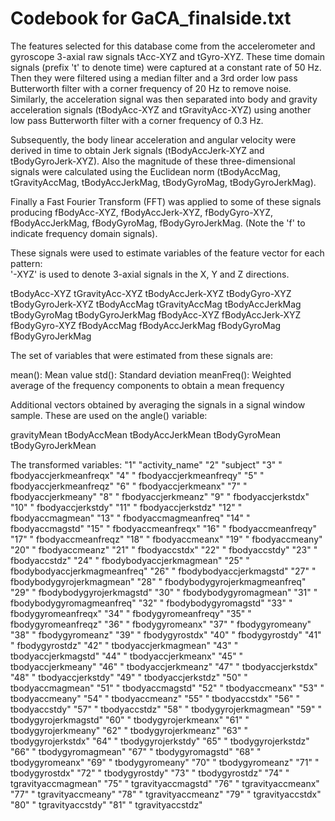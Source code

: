 # Codebook for GaCA_finalside.txt



The features selected for this database come from the accelerometer and gyroscope 3-axial raw signals tAcc-XYZ and tGyro-XYZ. These time domain signals (prefix 't' to denote time) were captured at a constant rate of 50 Hz. Then they were filtered using a median filter and a 3rd order low pass Butterworth filter with a corner frequency of 20 Hz to remove noise. Similarly, the acceleration signal was then separated into body and gravity acceleration signals (tBodyAcc-XYZ and tGravityAcc-XYZ) using another low pass Butterworth filter with a corner frequency of 0.3 Hz. 

Subsequently, the body linear acceleration and angular velocity were derived in time to obtain Jerk signals (tBodyAccJerk-XYZ and tBodyGyroJerk-XYZ). Also the magnitude of these three-dimensional signals were calculated using the Euclidean norm (tBodyAccMag, tGravityAccMag, tBodyAccJerkMag, tBodyGyroMag, tBodyGyroJerkMag). 

Finally a Fast Fourier Transform (FFT) was applied to some of these signals producing fBodyAcc-XYZ, fBodyAccJerk-XYZ, fBodyGyro-XYZ, fBodyAccJerkMag, fBodyGyroMag, fBodyGyroJerkMag. (Note the 'f' to indicate frequency domain signals). 

These signals were used to estimate variables of the feature vector for each pattern:  
'-XYZ' is used to denote 3-axial signals in the X, Y and Z directions.

tBodyAcc-XYZ
tGravityAcc-XYZ
tBodyAccJerk-XYZ
tBodyGyro-XYZ
tBodyGyroJerk-XYZ
tBodyAccMag
tGravityAccMag
tBodyAccJerkMag
tBodyGyroMag
tBodyGyroJerkMag
fBodyAcc-XYZ
fBodyAccJerk-XYZ
fBodyGyro-XYZ
fBodyAccMag
fBodyAccJerkMag
fBodyGyroMag
fBodyGyroJerkMag

The set of variables that were estimated from these signals are: 

mean(): Mean value
std(): Standard deviation
meanFreq(): Weighted average of the frequency components to obtain a mean frequency


Additional vectors obtained by averaging the signals in a signal window sample. These are used on the angle() variable:

gravityMean
tBodyAccMean
tBodyAccJerkMean
tBodyGyroMean
tBodyGyroJerkMean

The transformed variables:
"1" "activity_name"
"2" "subject"
"3" " fbodyaccjerkmeanfreqx"
"4" " fbodyaccjerkmeanfreqy"
"5" " fbodyaccjerkmeanfreqz"
"6" " fbodyaccjerkmeanx"
"7" " fbodyaccjerkmeany"
"8" " fbodyaccjerkmeanz"
"9" " fbodyaccjerkstdx"
"10" " fbodyaccjerkstdy"
"11" " fbodyaccjerkstdz"
"12" " fbodyaccmagmean"
"13" " fbodyaccmagmeanfreq"
"14" " fbodyaccmagstd"
"15" " fbodyaccmeanfreqx"
"16" " fbodyaccmeanfreqy"
"17" " fbodyaccmeanfreqz"
"18" " fbodyaccmeanx"
"19" " fbodyaccmeany"
"20" " fbodyaccmeanz"
"21" " fbodyaccstdx"
"22" " fbodyaccstdy"
"23" " fbodyaccstdz"
"24" " fbodybodyaccjerkmagmean"
"25" " fbodybodyaccjerkmagmeanfreq"
"26" " fbodybodyaccjerkmagstd"
"27" " fbodybodygyrojerkmagmean"
"28" " fbodybodygyrojerkmagmeanfreq"
"29" " fbodybodygyrojerkmagstd"
"30" " fbodybodygyromagmean"
"31" " fbodybodygyromagmeanfreq"
"32" " fbodybodygyromagstd"
"33" " fbodygyromeanfreqx"
"34" " fbodygyromeanfreqy"
"35" " fbodygyromeanfreqz"
"36" " fbodygyromeanx"
"37" " fbodygyromeany"
"38" " fbodygyromeanz"
"39" " fbodygyrostdx"
"40" " fbodygyrostdy"
"41" " fbodygyrostdz"
"42" " tbodyaccjerkmagmean"
"43" " tbodyaccjerkmagstd"
"44" " tbodyaccjerkmeanx"
"45" " tbodyaccjerkmeany"
"46" " tbodyaccjerkmeanz"
"47" " tbodyaccjerkstdx"
"48" " tbodyaccjerkstdy"
"49" " tbodyaccjerkstdz"
"50" " tbodyaccmagmean"
"51" " tbodyaccmagstd"
"52" " tbodyaccmeanx"
"53" " tbodyaccmeany"
"54" " tbodyaccmeanz"
"55" " tbodyaccstdx"
"56" " tbodyaccstdy"
"57" " tbodyaccstdz"
"58" " tbodygyrojerkmagmean"
"59" " tbodygyrojerkmagstd"
"60" " tbodygyrojerkmeanx"
"61" " tbodygyrojerkmeany"
"62" " tbodygyrojerkmeanz"
"63" " tbodygyrojerkstdx"
"64" " tbodygyrojerkstdy"
"65" " tbodygyrojerkstdz"
"66" " tbodygyromagmean"
"67" " tbodygyromagstd"
"68" " tbodygyromeanx"
"69" " tbodygyromeany"
"70" " tbodygyromeanz"
"71" " tbodygyrostdx"
"72" " tbodygyrostdy"
"73" " tbodygyrostdz"
"74" " tgravityaccmagmean"
"75" " tgravityaccmagstd"
"76" " tgravityaccmeanx"
"77" " tgravityaccmeany"
"78" " tgravityaccmeanz"
"79" " tgravityaccstdx"
"80" " tgravityaccstdy"
"81" " tgravityaccstdz"

